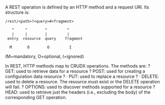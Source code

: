 A REST operation is defined by an HTTP method and a request URI. Its structure is:

    /rest/<path>?<query>#<fragment>

       ^     ^        ^         ^
       |     |        |         |
     entry  resource  query    fragment

      M       O        O         I

(M=mandatory, O=optional, I=ignored)

In REST, HTTP methods map to CRUDX operations. The methods are:
?	GET: used to retrieve data for a resource
?	POST: used for creating a configuration data resource
?	·      PUT: used to replace a resource
?	·      DELETE: used to delete a resource. The resource must exist or the DELETE operation will fail.
?	OPTIONS: used to discover methods supported for a resource
?	HEAD: used to retrieve just the headers (i.e., excluding the body) of the corresponding GET operation.
